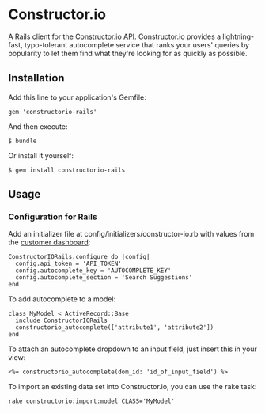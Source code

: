 # Constructor.io

A Rails client for the [Constructor.io API](https://constructor.io/docs).  Constructor.io provides a lightning-fast, typo-tolerant autocomplete service that ranks your users' queries by popularity to let them find what they're looking for as quickly as possible.

## Installation

Add this line to your application's Gemfile:

    gem 'constructorio-rails'

And then execute:

    $ bundle

Or install it yourself:

    $ gem install constructorio-rails

## Usage

### Configuration for Rails

Add an initializer file at config/initializers/constructor-io.rb with values from the [customer dashboard](https://constructor.io/dashboard):
```
ConstructorIORails.configure do |config|
  config.api_token = 'API_TOKEN'
  config.autocomplete_key = 'AUTOCOMPLETE_KEY'
  config.autocomplete_section = 'Search Suggestions'
end
```
To add autocomplete to a model:

```
class MyModel < ActiveRecord::Base
  include ConstructorIORails
  constructorio_autocomplete(['attribute1', 'attribute2'])
end

```

To attach an autocomplete dropdown to an input field, just insert this in your view:

```
<%= constructorio_autocomplete(dom_id: 'id_of_input_field') %>
```

To import an existing data set into Constructor.io, you can use the rake task:

```
rake constructorio:import:model CLASS='MyModel'
```
